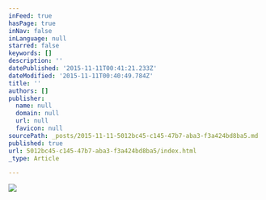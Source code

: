 ```yaml
---
inFeed: true
hasPage: true
inNav: false
inLanguage: null
starred: false
keywords: []
description: ''
datePublished: '2015-11-11T00:41:21.233Z'
dateModified: '2015-11-11T00:40:49.784Z'
title: ''
authors: []
publisher:
  name: null
  domain: null
  url: null
  favicon: null
sourcePath: _posts/2015-11-11-5012bc45-c145-47b7-aba3-f3a424bd8ba5.md
published: true
url: 5012bc45-c145-47b7-aba3-f3a424bd8ba5/index.html
_type: Article

---
```

![](https://the-grid-user-content.s3-us-west-2.amazonaws.com/e93fb2c8-968a-4d36-ba4c-2dd8f9498301.jpg)
